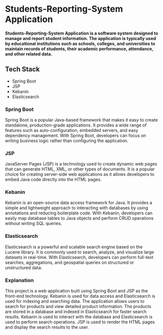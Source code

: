 # Students-Reporting-System Application

####  Students-Reporting-System Application is a software system designed to manage and report student information. The application is typically used by educational institutions such as schools, colleges, and universities to maintain records of students, their academic performance, attendance, and other related data.

## Tech Stack

* Spring Boot 
* JSP 
* Kebanin 
* Elasticsearch 

### Spring Boot 

Spring Boot is a popular Java-based framework that makes it easy to create standalone, production-grade applications. It provides a wide range of features such as auto-configuration, embedded servers, and easy dependency management. With Spring Boot, developers can focus on writing business logic rather than configuring the application.

### JSP
JavaServer Pages (JSP) is a technology used to create dynamic web pages that can generate HTML, XML, or other types of documents. It is a popular choice for creating server-side web applications as it allows developers to embed Java code directly into the HTML pages.

### Kebanin
Kebanin is an open-source data access framework for Java. It provides a simple and lightweight approach to interacting with databases by using annotations and reducing boilerplate code. With Kebanin, developers can easily map database tables to Java objects and perform CRUD operations without writing SQL queries.

### Elasticsearch
Elasticsearch is a powerful and scalable search engine based on the Lucene library. It is commonly used to search, analyze, and visualize large datasets in real-time. With Elasticsearch, developers can perform full-text searches, aggregations, and geospatial queries on structured or unstructured data.

### Explanation
This project is a web application built using Spring Boot and JSP as the front-end technology. Kebanin is used for data access and Elasticsearch is used for indexing and searching data. The application allows users to search for products and view detailed product information. The products are stored in a database and indexed in Elasticsearch for faster search results. Kebanin is used to interact with the database and Elasticsearch is used to perform search operations. JSP is used to render the HTML pages and display the search results to the user.
